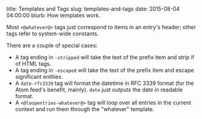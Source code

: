 title: Templates and Tags
slug: templates-and-tags
date: 2015-08-04 04:00:00
blurb: How templates work.

Most `<@whatever@>` tags just correspond to items in an entry's header; other tags refer to system-wide constants.

There are a couple of special cases:

* A tag ending in `-stripped` will take the text of the prefix item and strip if of HTML tags.
* A tag ending in `-escaped` will take the text of the prefix item and escape significant entities.
* A `date-rfc3339` tag will format the datetime in RFC 3339 format (for the Atom feed's benefit, mainly). `date` just outputs the date in readable format.
* A `<@loopentries-whatever@>` tag will loop over all entries in the current context and run them through the "whatever" template.

